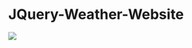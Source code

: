# JQuery-Weather-Website

![](https://github.com/DonaldKien/JQuery-Weather-Website/blob/master/Weather%20Website.gif)
